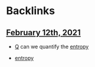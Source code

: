 
# Backlinks
## [February 12th, 2021](<February 12th, 2021.md>)
- [Q](<Q.md>) can we quantify the [entropy](<entropy.md>)

- [entropy](<entropy.md>)

